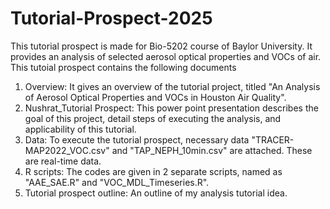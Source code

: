 # Tutorial-Prospect-2025
This tutorial prospect is made for Bio-5202 course of Baylor University. It provides an analysis of selected aerosol optical properties and VOCs of air.
This tutoial prospect contains the following documents
1. Overview: It gives an overview of the tutorial project, titled "An Analysis of Aerosol Optical Properties and VOCs in Houston Air Quality".
2. Nushrat_Tutorial Prospect: This power point presentation describes the goal of this project, detail steps of executing the analysis, and applicability of this tutorial.
3. Data: To execute the tutorial prospect, necessary data "TRACER-MAP2022_VOC.csv" and "TAP_NEPH_10min.csv" are attached. These are real-time data. 
4. R scripts: The codes are given in 2 separate scripts, named as "AAE_SAE.R" and "VOC_MDL_Timeseries.R".
5. Tutorial prospect outline: An outline of my analysis tutorial idea.

